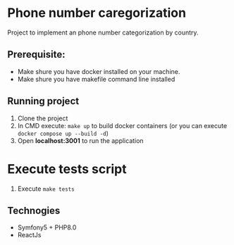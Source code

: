 
# Phone number caregorization

Project to implement an phone number categorization by country.

## Prerequisite:
- Make shure you have docker installed on your machine.
- Make shure you have makefile command line installed

## Running project

1. Clone the project
2. In CMD execute: `make up` to build docker containers (or you can execute `docker compose up --build -d`)
3. Open **localhost:3001** to run the application

# Execute tests script

1. Execute `make tests`

## Technogies

* Symfony5 + PHP8.0
* ReactJs